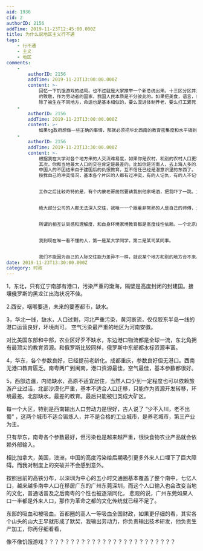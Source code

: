 ```yaml
---
aid: 1936
cid: 2
authorID: 2156
addTime: 2019-11-23T12:45:00.000Z
title: 为什么说地区主义行不通
tags:
    - 行不通
    - 主义
    - 地区
comments:
    -
        authorID: 2156
        addTime: 2019-11-23T13:00:00.000Z
        content: >-
            回忆一下饥饿游戏的结局。也不过就是大家推举一个新总统出来。十三区分区并没有取消，依旧是相互高度依赖的。这个小说是对杰克伦敦的 铁蹄
            的致敬，作为劳动者的国家，我国人民本质是不分彼此的。如果把美食，语言，口音的差异剥离，大家都是一片平均数。连智商都是一致的。
            除了被生在不同地方，命运也是基本相似的，要么混进体制养老，要么打工累死，要么跑路。成为精英的是极少极少。没有人说，把你生在北京，你就能成为第二个乔布斯，或者第二个马云。你被生在哪里，都不能立刻变好你的命运。你受制于你的基因提供方，环境教育程度。如果真的投放到西北西南河南，那真的就完犊子了。
    -
        authorID: 2156
        addTime: 2019-11-23T13:00:00.000Z
        content: >-
            如果tg政府想做一些正确的事情，那就必须把华北西南的教育密集度和水平搞到和东部一致。脱离教育水平谈素质都是空谈。要么就是变相的人口迁移，用东部和南部沿海的发达教育资源去教化内陆的移民后代。再过10年，第一批移民后代就要被投入到生产上，让我们看看教育的威力
    -
        authorID: 2156
        addTime: 2019-11-23T13:30:00.000Z
        content: >-
            根据我在大学对各个地方来的人交流难易度，如果你是农村，和别的农村人口更容易打成一片，反之亦然。
            其次，你和当地最大人口的交往肯定是最差的。比如你是河南人，去上海人多的上海大学念书，肯定和上海人不容易抱团。
            中国人的不团结来自于建国后的仇恨教育。互不信任已经是潜意识里的东西了。
            按我自己的冲突情况，基本各个片区的人都有过冲突，有的人记仇，有的人不记仇，但明显发达地区的人口普遍不记仇。说白了还是教育问题。


            工作之后比较奇特的是，有个内蒙老哥居然要请我到他家喝酒，把我吓了一跳。大城市本土人的歧视是真实存在的，这个和教育背景无关。更多的是作为他，他本身没有义务去带你（变的更牛）


            绝大部分公司的人都无法深入交往，我唯一一个跟着非常熟的人是自己的师傅，大家有太多共同点，师徒更像是父子。第二关系好的是xx教授的子女。也是家庭教育背景相似度很高。（到最后你就发现家境越相似接近，他理解你就越容易，你听懂他也更容易）


            所谓的相互认同感和理解度，和自身环境家境教育都是高度线性依赖。一个北京的知识分子，一定是和上海知识分子更好打交道，而不是和北京农民好打交道。二元差异大于地区差异。


            我到现在唯一看不懂的人，第一是某大学同学，第二是某司某同事。


            我们不能因为自己的人际交往能力差异不一样，就说某个地方和别的地方合不来。没意义。抱团不是解决问题的正常方式。有的地方人喜欢抱团，政治斗争需要抱团，但普通人生活并不需要。
date: 2019-11-23T13:30:00.000Z
category: 时政
---
```


1，东北，只有辽宁南部有港口，污染严重的渤海，隔壁是高度封闭的封建国。接壤俄罗斯的黑龙江出海状况不佳。

2.西安，咽喉要道，未来的要塞都市，缺水。

3，华北一线，缺水，人口过剩，河北严重污染，黄河断流，仅仅胶东半岛一线的港口运营良好，环境尚可。 空气污染最严重的地区为河南安徽。

对比美国东部和中部，农业区好歹不缺水，东边港口物流都是全球一流，东北角拥有最顶尖的教育资源。和俄罗斯比较同样，俄罗斯中东部都水标资源丰富。

4，华东，各个参数良好，已经提前老龄化。成都重庆，参数良好但无港口。西南无港口教育匮乏。南粤两广到闽南，港口资源最佳，空气最佳，基本参数都很好。

5，西部边疆，内陆缺水，高原不适宜居住，当然人口少到一定程度也可以依赖旅游产业过活，北部沙漠化严重，基本不适合人口迁移，只能作为资源开发转移，环境最差。北部缺水。最差的教育。最后只能被归类成大矿区。

每一个大区，特别是西南输出人口劳动力是很好，古人说了 “少不入川，老不出蜀” ，这两个城市不适合锻炼人，并不是合格的工业城市，是养老城市，第三产业为主。

只有华东，南粤各个参数最好，但污染也是越来越严重，很快食物农业产品就会依赖外部输入。

相比加拿大，美国，澳洲，中国的高度污染给后期吸引更多外来人口埋下了巨大障碍。而我对制度上的突破并不会感到意外。

按照目前的高铁分布，以深圳为中心的五小时交通圈基本覆盖了整个南中，七亿人口，越来越多南中人口在移居广东的广州东莞深圳，而这个人口输入也会改变当地的文化，普通话普及之后南粤的个性也被逐渐同化， 悲观的说，广州东莞如果人口一半都是外来人口，那作为革命之都的文化传统就已经不足了。

东部的吸血和被吸血。首都圈的高人一等吸血全国财政，如果更仔细的看，其实各个山头的山大王早就形成了默契，我输出劳动力，你负责输出技术研发，他负责生产加工，你再仔细看看，

像不像饥饿游戏？？？？？？？？？？？？？？？？？？？？？？？？？
